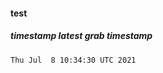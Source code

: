 #### test
##### timestamp latest grab timestamp
<!-- MARKDOWN-AUTO-DOCS:START (CODE:src=https://raw.githubusercontent.com/milankomaj/test/out/data/timestamp) -->
<!-- The below code snippet is automatically added from https://raw.githubusercontent.com/milankomaj/test/out/data/timestamp -->
```
Thu Jul  8 10:34:30 UTC 2021
```
<!-- MARKDOWN-AUTO-DOCS:END -->
